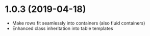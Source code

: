 # 1.0.3 (2019-04-18)

- Make rows fit seamlessly into containers (also fluid containers)
- Enhanced class inheritation into table templates
